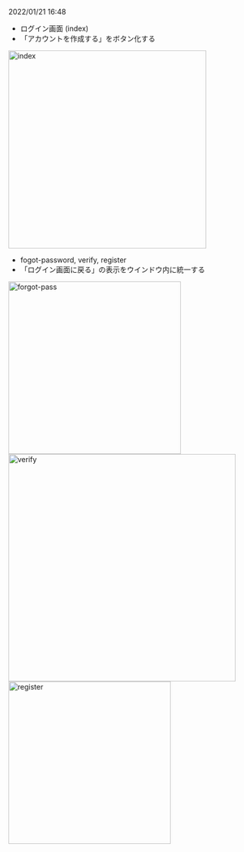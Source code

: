 2022/01/21 16:48
- ログイン画面 (index)
- 「アカウントを作成する」をボタン化する
<img width="390" alt="index" src="https://user-images.githubusercontent.com/87065360/151087236-6fb80d21-1e37-4576-817c-874bea2a9d28.PNG">

- fogot-password, verify, register
- 「ログイン画面に戻る」の表示をウインドウ内に統一する
<img width="340" alt="forgot-pass" src="https://user-images.githubusercontent.com/87065360/151087099-b7f1dfe0-82d0-477e-8baa-09daad8822e1.PNG">
<img width="448" alt="verify" src="https://user-images.githubusercontent.com/87065360/151087107-2f7540d7-88b1-42d5-9e32-1478cc78b037.PNG">
<img width="320" alt="register" src="https://user-images.githubusercontent.com/87065360/151087327-3f7518d5-6204-417d-a313-3f7dcb7af78b.PNG">
